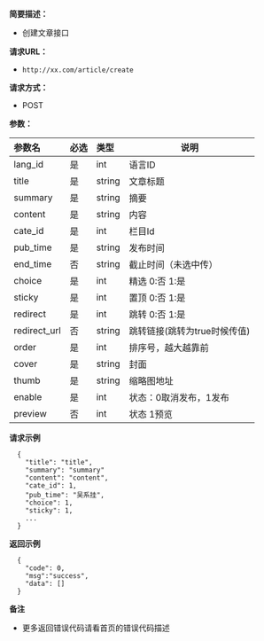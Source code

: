     
**简要描述：** 

- 创建文章接口

**请求URL：** 
- ` http://xx.com/article/create `
  
**请求方式：**
- POST 

**参数：** 

|参数名|必选|类型|说明|
|:----    |:---|:----- |-----   |
|lang_id |是  |int |语言ID   |
|title |是  |string |文章标题   |
|summary |是  |string | 摘要    |
|content     |是  |string | 内容    |
|cate_id     |是  |int | 栏目Id    |
|pub_time     |是  |string | 发布时间    |
|end_time     |否  |string | 截止时间（未选中传）    |
|choice     |是  |int | 精选 0:否 1:是    |
|sticky     |是  |int | 置顶 0:否 1:是    |
|redirect     |是  |int | 跳转 0:否 1:是    |
|redirect_url     |否  |string | 跳转链接(跳转为true时候传值)   |
|order     |是  |int | 排序号，越大越靠前    |
|cover     |是  |string | 封面 |
|thumb     |是  |string | 缩略图地址  |
|enable     |是  |int | 状态：0取消发布，1发布    |
|preview     |否  |int | 状态 1预览    |

 **请求示例**
 
``` 
  {
    "title": "title",
    "summary": "summary"
	"content": "content",
	"cate_id": 1,
	"pub_time": "吴系挂",
	"choice": 1,
	"sticky": 1,
    ...
  }
```

 **返回示例**

``` 
  {
    "code": 0,
	"msg":"success",
    "data": []
  }
```

 **备注** 

- 更多返回错误代码请看首页的错误代码描述


